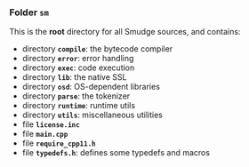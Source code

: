 ### Folder `sm`
This is the **root** directory for all Smudge sources, and contains:
- directory **`compile`**: the bytecode compiler
- directory **`error`**: error handling
- directory **`exec`**: code execution
- directory **`lib`**: the native SSL
- directory **`osd`**: OS-dependent libraries 
- directory **`parse`**: the tokenizer
- directory **`runtime`**: runtime utils
- directory **`utils`**: miscellaneous utilities
- file **`license.inc`**
- file **`main.cpp`**
- file **`require_cpp11.h`**
- file **`typedefs.h`**: defines some typedefs and macros
